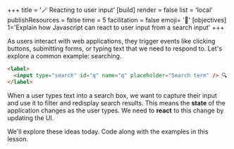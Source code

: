 +++
title = '🪄 Reacting to user input'
[build]
    render = false
    list = 'local'
    publishResources = false
time = 5
facilitation = false
emoji= '🧩'
[objectives]
    1='Explain how Javascript can react to user input from a search input'
+++

As users interact with web applications, they trigger events like clicking buttons, submitting forms, or typing text that we need to respond to. Let's explore a common example: searching.

```html
<label>
  <input type="search" id="q" name="q" placeholder="Search term" /> 🔍
</label>
```

When a user types text into a search box, we want to capture their input and use it to filter and redisplay search results. This means the **state** of the application changes as the user types. We need to **react** to this change by updating the UI.

We'll explore these ideas today. Code along with the examples in this lesson.
